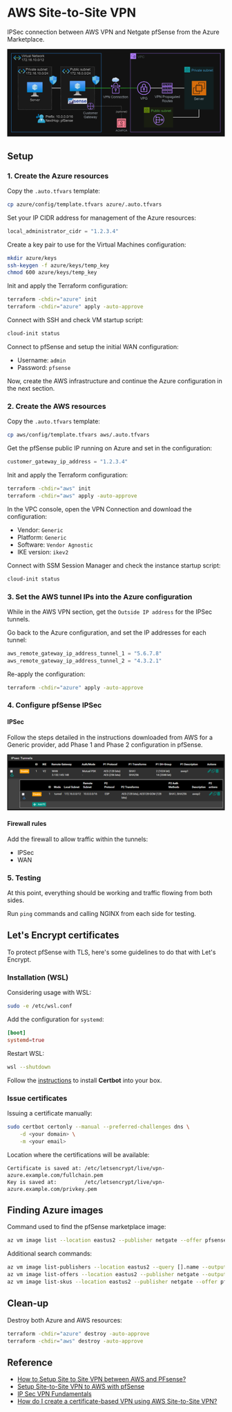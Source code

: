 # AWS Site-to-Site VPN

IPSec connection between AWS VPN and Netgate pfSense from the Azure Marketplace.

<img src=".assets/aws-pfsense.png" />

## Setup

### 1. Create the Azure resources

Copy the `.auto.tfvars` template:

```sh
cp azure/config/template.tfvars azure/.auto.tfvars
```

Set your IP CIDR address for management of the Azure resources:

```terraform
local_administrator_cidr = "1.2.3.4"
```

Create a key pair to use for the Virtual Machines configuration:

```sh
mkdir azure/keys
ssh-keygen -f azure/keys/temp_key
chmod 600 azure/keys/temp_key
```

Init and apply the Terraform configuration:

```sh
terraform -chdir="azure" init
terraform -chdir="azure" apply -auto-approve
```

Connect with SSH and check VM startup script:

```sh
cloud-init status
```

Connect to pfSense and setup the initial WAN configuration:

- Username: `admin`
- Password: `pfsense`

Now, create the AWS infrastructure and continue the Azure configuration in the next section.


### 2. Create the AWS resources

Copy the `.auto.tfvars` template:

```sh
cp aws/config/template.tfvars aws/.auto.tfvars
```

Get the pfSense public IP running on Azure and set in the configuration:

```terraform
customer_gateway_ip_address = "1.2.3.4"
```

Init and apply the Terraform configuration:

```sh
terraform -chdir="aws" init
terraform -chdir="aws" apply -auto-approve
```

In the VPC console, open the VPN Connection and download the configuration:

- Vendor: `Generic`
- Platform: `Generic`
- Software: `Vendor Agnostic`
- IKE version: `ikev2`

Connect with SSM Session Manager and check the instance startup script:

```sh
cloud-init status
```

### 3. Set the AWS tunnel IPs into the Azure configuration

While in the AWS VPN section, get the `Outside IP address` for the IPSec tunnels.

Go back to the Azure configuration, and set the IP addresses for each tunnel:

```terraform
aws_remote_gateway_ip_address_tunnel_1 = "5.6.7.8"
aws_remote_gateway_ip_address_tunnel_2 = "4.3.2.1"
```

Re-apply the configuration:

```sh
terraform -chdir="azure" apply -auto-approve
```

### 4. Configure pfSense IPSec

#### IPSec

Follow the steps detailed in the instructions downloaded from AWS for a Generic provider, add Phase 1 and Phase 2 configuration in pfSense.

<img src=".assets/aws-pfsense-ipsec-tunnels.png" />

#### Firewall rules

Add the firewall to allow traffic within the tunnels:

- IPSec
- WAN

### 5. Testing

At this point, everything should be working and traffic flowing from both sides.

Run `ping` commands and calling NGINX from each side for testing.

## Let's Encrypt certificates

To protect pfSense with TLS, here's some guidelines to do that with Let's Encrypt.

### Installation (WSL)

Considering usage with WSL:

```sh
sudo -e /etc/wsl.conf
```

Add the configuration for `systemd`:

```toml
[boot]
systemd=true
```

Restart WSL:

```sh
wsl --shutdown
```

Follow the [instructions][1] to install **Certbot** into your box.

### Issue certificates

Issuing a certificate manually:

```sh
sudo certbot certonly --manual --preferred-challenges dns \
    -d <your domain> \
    -m <your email>
```

Location where the certifications will be available:

```
Certificate is saved at: /etc/letsencrypt/live/vpn-azure.example.com/fullchain.pem
Key is saved at:         /etc/letsencrypt/live/vpn-azure.example.com/privkey.pem
```

## Finding Azure images

Command used to find the pfSense marketplace image:

```sh
az vm image list --location eastus2 --publisher netgate --offer pfsense-plus-public-cloud-fw-vpn-router --sku pfsense-plus-public-tac-lite --all
```

Additional search commands:

```sh
az vm image list-publishers --location eastus2 --query [].name --output table | grep netgate
az vm image list-offers --location eastus2 --publisher netgate --output table
az vm image list-skus --location eastus2 --publisher netgate --offer pfsense-plus-public-cloud-fw-vpn-router --query [].name --output table
```

## Clean-up

Destroy both Azure and AWS resources:

```sh
terraform -chdir="azure" destroy -auto-approve
terraform -chdir="aws" destroy -auto-approve
```

## Reference

- [How to Setup Site to Site VPN between AWS and PFsense?](https://youtu.be/p83RmeT2Q-A)
- [Setup Site-to-Site VPN to AWS with pfSense](https://c86.medium.com/setup-site-to-site-vpn-to-aws-with-pfsense-1cac16623bd6)
- [IP Sec VPN Fundamentals](https://youtu.be/15amNny_kKI)
- [How do I create a certificate-based VPN using AWS Site-to-Site VPN?](https://www.youtube.com/watch?v=nz__4KBKIGE)


[1]: https://certbot.eff.org/
